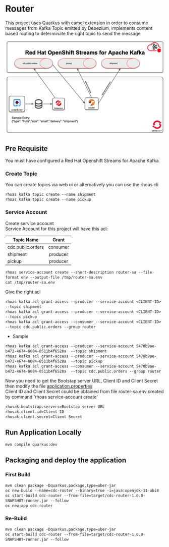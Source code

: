 # Router
This project uses Quarkus with camel extension in order to consume messages from Kafka Topic emitted by Debezium, implements content based routing to determinate the right topic to send the message

![Diagram](diagram.png)

## Pre Requisite
You must have configured a Red Hat Openshift Streams for Apache Kafka

### Create Topic
You can create topics via web ui or alternatively you can use the rhoas cli
```
rhoas kafka topic create --name shipment
rhoas kafka topic create --name pickup
```

### Service Account
Create service account   
Service Account for this project will have this acl:

| Topic Name | Grant |
|----------|:-------------:|
| cdc.public.orders | consumer |
| shipment | producer |
| pickup | producer |

```shell
rhoas service-account create --short-description router-sa --file-format env --output-file /tmp/router-sa.env
cat /tmp/router-sa.env
```

Give the right acl
```
rhoas kafka acl grant-access --producer --service-account <CLIENT-ID>  --topic shipment
rhoas kafka acl grant-access --producer --service-account <CLIENT-ID>  --topic pickup
rhoas kafka acl grant-access --consumer --service-account <CLIENT-ID>  --topic cdc.public.orders --group router
```
- Sample
```
rhoas kafka acl grant-access --producer --service-account 5470b9ae-b472-4674-8084-0511b4f6528a  --topic shipment
rhoas kafka acl grant-access --producer --service-account 5470b9ae-b472-4674-8084-0511b4f6528a  --topic pickup
rhoas kafka acl grant-access --consumer --service-account 5470b9ae-b472-4674-8084-0511b4f6528a  --topic cdc.public.orders --group router
```

Now you need to get the Bootstap server URL, Client ID and Client Secret then modify the file [application.properties](src/main/resources/application.properties)       
Client ID and Client Secret could be obtained from file router-sa.env created by command 'rhoas service-account create'

```
rhosak.bootstrap.servers=Bootstap server URL
rhosak.client.id=Client ID
rhosak.client.secret=Client Secret
```

## Run Application Locally
```shell
mvn compile quarkus:dev
```

## Packaging and deploy the application
### First Build
```shell script
mvn clean package -Dquarkus.package.type=uber-jar
oc new-build --name=cdc-router --binary=true -i=java:openjdk-11-ubi8
oc start-build cdc-router --from-file=target/cdc-router-1.0.0-SNAPSHOT-runner.jar --follow
oc new-app cdc-router
```
### Re-Build
```shell script
mvn clean package -Dquarkus.package.type=uber-jar
oc start-build cdc-router --from-file=target/cdc-router-1.0.0-SNAPSHOT-runner.jar --follow
```